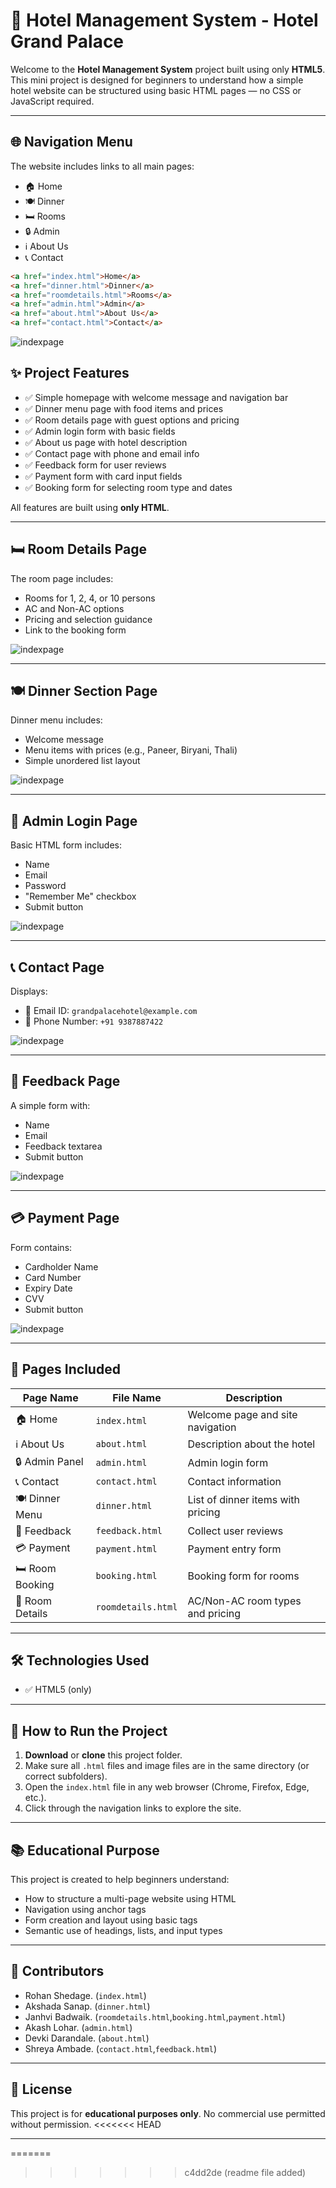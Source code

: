 
# 🏨 Hotel Management System - Hotel Grand Palace

Welcome to the **Hotel Management System** project built using only **HTML5**.  
This mini project is designed for beginners to understand how a simple hotel website can be structured using basic HTML pages — no CSS or JavaScript required.

---

## 🌐 Navigation Menu

The website includes links to all main pages:
- 🏠 Home
- 🍽️ Dinner
- 🛏️ Rooms
- 🔒 Admin
- ℹ️ About Us
- 📞 Contact

```html
<a href="index.html">Home</a>
<a href="dinner.html">Dinner</a>
<a href="roomdetails.html">Rooms</a>
<a href="admin.html">Admin</a>
<a href="about.html">About Us</a>
<a href="contact.html">Contact</a>
```
![indexpage](../images/index.png)

## ✨ Project Features

- ✅ Simple homepage with welcome message and navigation bar
- ✅ Dinner menu page with food items and prices
- ✅ Room details page with guest options and pricing
- ✅ Admin login form with basic fields
- ✅ About us page with hotel description
- ✅ Contact page with phone and email info
- ✅ Feedback form for user reviews
- ✅ Payment form with card input fields
- ✅ Booking form for selecting room type and dates

All features are built using **only HTML**.

---

## 🛏️ Room Details Page

The room page includes:
- Rooms for 1, 2, 4, or 10 persons
- AC and Non-AC options
- Pricing and selection guidance
- Link to the booking form

![indexpage](../images/Room.png)

---

## 🍽️ Dinner Section Page

Dinner menu includes:
- Welcome message
- Menu items with prices (e.g., Paneer, Biryani, Thali)
- Simple unordered list layout

![indexpage](../images/Dinner.png)

---

## 🔐 Admin Login Page

Basic HTML form includes:
- Name
- Email
- Password
- "Remember Me" checkbox
- Submit button

![indexpage](../images/Admin.png)

---

## 📞 Contact Page

Displays:
- 📧 Email ID: `grandpalacehotel@example.com`
- 📱 Phone Number: `+91 9387887422`

![indexpage](../images/contact.png)

---

## 💬 Feedback Page

A simple form with:
- Name
- Email
- Feedback textarea
- Submit button

![indexpage](../images/Feedback.png)

---

## 💳 Payment Page

Form contains:
- Cardholder Name
- Card Number
- Expiry Date
- CVV
- Submit button

![indexpage](../images/Payment.png)

---

## 📄 Pages Included

| Page Name        | File Name        | Description                                     |
|------------------|------------------|-------------------------------------------------|
| 🏠 Home           | `index.html`      | Welcome page and site navigation                |
| ℹ️ About Us       | `about.html`      | Description about the hotel                     |
| 🔒 Admin Panel   | `admin.html`      | Admin login form                                |
| 📞 Contact        | `contact.html`    | Contact information                             |
| 🍽️ Dinner Menu   | `dinner.html`     | List of dinner items with pricing               |
| 💬 Feedback       | `feedback.html`   | Collect user reviews                            |
| 💳 Payment        | `payment.html`    | Payment entry form                              |
| 🛏️ Room Booking  | `booking.html`    | Booking form for rooms                          |
| 📃 Room Details  | `roomdetails.html`| AC/Non-AC room types and pricing                |

---

## 🛠️ Technologies Used

- ✅ HTML5 (only)

---

## 🚀 How to Run the Project

1. **Download** or **clone** this project folder.
2. Make sure all `.html` files and image files are in the same directory (or correct subfolders).
3. Open the `index.html` file in any web browser (Chrome, Firefox, Edge, etc.).
4. Click through the navigation links to explore the site.

---

## 📚 Educational Purpose

This project is created to help beginners understand:
- How to structure a multi-page website using HTML
- Navigation using anchor tags
- Form creation and layout using basic tags
- Semantic use of headings, lists, and input types

---

## 👥 Contributors

- Rohan Shedage. (`index.html`)
- Akshada Sanap. (`dinner.html`)
- Janhvi Badwaik. (`roomdetails.html`,`booking.html`,`payment.html`)
- Akash Lohar. (`admin.html`)
- Devki Darandale. (`about.html`)
- Shreya Ambade. (`contact.html`,`feedback.html`)

---

## 📄 License

This project is for **educational purposes only**. No commercial use permitted without permission.
<<<<<<< HEAD

---
=======
>>>>>>> c4dd2de (readme file added)
